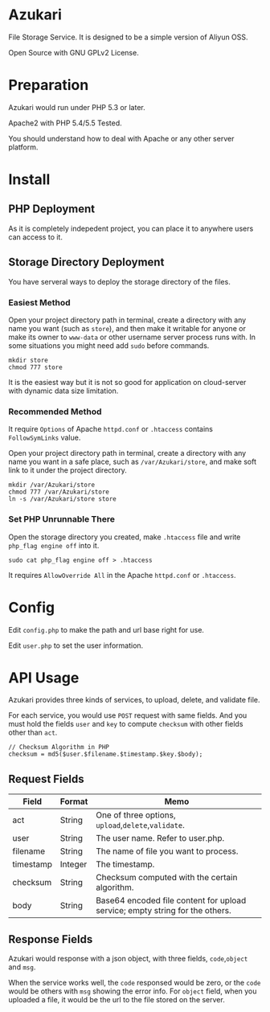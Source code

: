 # Azukari

File Storage Service. It is designed to be a simple version of Aliyun OSS.

Open Source with GNU GPLv2 License.

# Preparation

Azukari would run under PHP 5.3 or later.

Apache2 with PHP 5.4/5.5 Tested.

You should understand how to deal with Apache or any other server platform.

# Install

## PHP Deployment

As it is completely indepedent project, you can place it to anywhere users can access to it.

## Storage Directory Deployment

You have serveral ways to deploy the storage directory of the files.

### Easiest Method

Open your project directory path in terminal, create a directory with any name you want (such as `store`), and then make it writable for anyone or make its owner to `www-data` or other username server process runs with. In some situations you might need add `sudo` before commands.

	mkdir store
	chmod 777 store

It is the easiest way but it is not so good for application on cloud-server with dynamic data size limitation.

### Recommended Method

It require `Options` of Apache `httpd.conf` or `.htaccess` contains `FollowSymLinks` value.

Open your project directory path in terminal, create a directory with any name you want in a safe place, such as `/var/Azukari/store`, and make soft link to it under the project directory.

	mkdir /var/Azukari/store
	chmod 777 /var/Azukari/store
	ln -s /var/Azukari/store store

### Set PHP Unrunnable There

Open the storage directory you created, make `.htaccess` file and write `php_flag engine off` into it.

	sudo cat php_flag engine off > .htaccess

It requires `AllowOverride All` in the Apache `httpd.conf` or `.htaccess`.

# Config

Edit `config.php` to make the path and url base right for use.

Edit `user.php` to set the user information.

# API Usage

Azukari provides three kinds of services, to upload, delete, and validate file.

For each service, you would use `POST` request with same fields. And you must hold the fields `user` and `key` to compute `checksum` with other fields other than `act`.

	// Checksum Algorithm in PHP
	checksum = md5($user.$filename.$timestamp.$key.$body);

## Request Fields

Field | Format | Memo
----|----|----
act|String|One of three options, `upload`,`delete`,`validate`.
user|String|The user name. Refer to user.php.
filename|String|The name of file you want to process.
timestamp|Integer|The timestamp.
checksum|String|Checksum computed with the certain algorithm.
body|String|Base64 encoded file content for upload service; empty string for the others.

## Response Fields

Azukari would response with a json object, with three fields, `code`,`object` and `msg`.

When the service works well, the `code` responsed would be zero, or the `code` would be others with `msg` showing the error info. For `object` field, when you uploaded a file, it would be the url to the file stored on the server.
